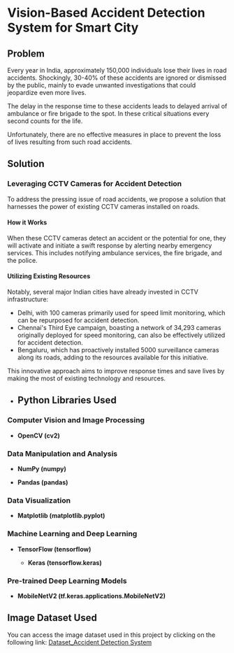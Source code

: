 # Vision-Based Accident Detection System for Smart City

## Problem

Every year in India, approximately 150,000 individuals lose their lives in road accidents. Shockingly, 30-40% of these accidents are ignored or dismissed by the public, mainly to evade unwanted investigations that could jeopardize even more lives.

The delay in the response time to these accidents leads to delayed arrival of ambulance or fire brigade to the spot. In these critical situations every second counts for the life.

Unfortunately, there are no effective measures in place to prevent the loss of lives resulting from such road accidents.

## Solution

### Leveraging CCTV Cameras for Accident Detection

To address the pressing issue of road accidents, we propose a solution that harnesses the power of existing CCTV cameras installed on roads. 

#### How it Works

When these CCTV cameras detect an accident or the potential for one, they will activate and initiate a swift response by alerting nearby emergency services. This includes notifying ambulance services, the fire brigade, and the police.

#### Utilizing Existing Resources

Notably, several major Indian cities have already invested in CCTV infrastructure:

- Delhi, with 100 cameras primarily used for speed limit monitoring, which can be repurposed for accident detection.
- Chennai's Third Eye campaign, boasting a network of 34,293 cameras originally deployed for speed monitoring, can also be effectively utilized for accident detection.
- Bengaluru, which has proactively installed 5000 surveillance cameras along its roads, adding to the resources available for this initiative.
  
This innovative approach aims to improve response times and save lives by making the most of existing technology and resources.

- ## Python Libraries Used

### Computer Vision and Image Processing

- **OpenCV (cv2)**
    
### Data Manipulation and Analysis

- **NumPy (numpy)**
    
- **Pandas (pandas)**

### Data Visualization

- **Matplotlib (matplotlib.pyplot)**
    
### Machine Learning and Deep Learning

- **TensorFlow (tensorflow)**
   
    - **Keras (tensorflow.keras)**
        
### Pre-trained Deep Learning Models

- **MobileNetV2 (tf.keras.applications.MobileNetV2)**

## Image Dataset Used

You can access the image dataset used in this project by clicking on the following link:
[Dataset_Accident Detection System](https://drive.google.com/drive/u/0/folders/1QD1itjfWc0bZ3kR9ogTFvbgt5dlfsHSc)




